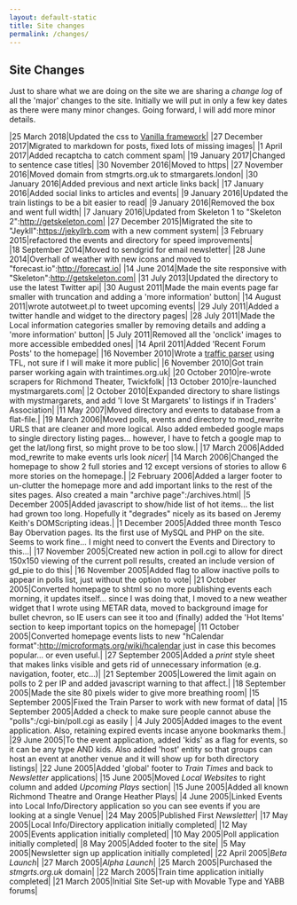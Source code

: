 ```yaml
---
layout: default-static
title: Site changes
permalink: /changes/
---
```


## Site Changes

Just to share what we are doing on the site we are sharing a _change log_ of all the 'major' changes to the site.  Initially we will put in only a few key dates as there were many minor changes.  Going forward, I will add more minor details.

|25 March 2018|Updated the css to [Vanilla framework](https://vanillaframework.io/)|
|27 December 2017|Migrated to markdown for posts, fixed lots of missing images|
|1 April 2017|Added recaptcha to catch comment spam|
|19 January 2017|Changed to sentence case titles|
|30 November 2016|Moved to https|
|27 November 2016|Moved domain from stmgrts.org.uk to stmargarets.london|
|30 January 2016|Added previous and next article links back|
|17 January 2016|Added social links to articles and events|
|9 January 2016|Updated the train listings to be a bit easier to read|
|9 January 2016|Removed the box and went full width|
|7 January 2016|Updated from Skeleton 1 to "Skeleton 2":http://getskeleton.com|
|27 December 2015|Migrated the site to "Jeykll":https://jekyllrb.com with a new comment system|
|3 February 2015|refactored the events and directory for speed improvements|
|18&nbsp;September&nbsp;2014|Moved to sendgrid for email newsletter|
|28 June 2014|Overhall of weather with new icons and moved to "forecast.io":http://forecast.io|
|14 June 2014|Made the site responsive with "Skeleton":http://getskeleton.com|
|31 July 2013|Updated the directory to use the latest Twitter api|
|30 August 2011|Made the main events page far smaller with truncation and adding a 'more information' button|
|14 August 2011|wrote autotweet.pl to tweet upcoming events|
|29 July 2011|Added a twitter handle and widget to the directory pages|
|28 July 2011|Made the Local information categories smaller by removing details and adding a 'more information' button|
|5 July 2011|Removed all the 'onclick' images to more accessible embedded ones|
|14 April 2011|Added 'Recent Forum Posts' to the homepage|
|16 November 2010|Wrote a [traffic parser](/cgi-bin/get_traffic.cgi) using TFL, not sure if I will make it more public|
|6 November 2010|Got train parser working again with traintimes.org.uk|
|20 October 2010|re-wrote scrapers for Richmond Theater, Twickfolk|
|13 October 2010|re-launched mystmargarets.com|
|2 October 2010|Expanded directory to share listings with mystmargarets, and add 'I love St Margarets' to listings if in Traders' Association|
|11 May 2007|Moved directory and events to database from a flat-file.|
|19 March 2006|Moved polls, events and directory to mod_rewrite URLS that are cleaner and more logical.  Also added embeded google maps to single directory listing pages... however, I have to fetch a google map to get the lat/long first, so might prove to be too slow.|
|17 March 2006|Added mod_rewrite to make events urls look _nicer_|
|14 March 2006|Changed the homepage to show 2 full stories and 12 except versions of stories to allow 6 more stories on the homepage.|
|2 February 2006|Added a larger footer to un-clutter the homepage more and add important links to the rest of the sites pages.  Also created a main "archive page":/archives.html|
|5 December 2005|Added javascript to show/hide list of hot items... the list had grown too long.  Hopefully it "degrades" nicely as its based on Jeremy Keith's DOMScripting ideas.|
|1 December 2005|Added three month Tesco Bay Obervation pages.  Its the first use of MySQL and PHP on the site.  Seems to work fine... I might need to convert the Events and Directory to this...|
|17 November 2005|Created new action in poll.cgi to allow for direct 150x150 viewing of the current poll results, created an include version of gd_pie to do this|
|16 November 2005|Added flag to allow inactive polls to appear in polls list, just without the option to vote|
|21 October 2005|Converted homepage to shtml so no more publishing events each morning, it updates itself... since I was doing that, I moved to a new weather widget that I wrote using METAR data, moved to background image for bullet chevron, so IE users can see it too and (finally) added the 'Hot Items' section to keep important topics on the homepage|
|11 October 2005|Converted homepage events lists to new "hCalendar format":http://microformats.org/wiki/hcalendar just in case this becomes popular... or even useful.|
|27 September 2005|Added a _print_ style sheet that makes links visible and gets rid of unnecessary information (e.g. navigation, footer, etc...)|
|21 September 2005|Lowered the limit again on polls to 2 per IP and added javascript warning to that affect.|
|18 September 2005|Made the site 80 pixels wider to give more breathing room|
|15 September 2005|Fixed the Train Parser to work with new format of data|
|15 September 2005|Added a check to make sure people cannot abuse the "polls":/cgi-bin/poll.cgi as easily |
|4 July 2005|Added images to the event application.  Also, retaining expired events incase anyone bookmarks them.|
|29 June 2005|To the event application, added 'kids' as a flag for events, so it can be any type AND kids.  Also added 'host' entity so that groups can host an event at another venue and it will show up for both directory listings|
|22 June 2005|Added 'global' footer to _Train Times_ and back to _Newsletter_ applications|
|15 June 2005|Moved _Local Websites_ to right column and added _Upcoming Plays_ section|
|15 June 2005|Added all known Richmond Theatre and Orange Heather Plays|
|4 June 2005|Linked Events into Local Info/Directory application so you can see events if you are looking at a single Venue|
|24 May 2005|Published First *Newsletter*|
|17 May 2005|Local Info/Directory application initially completed|
|12 May 2005|Events application initially completed|
|10 May 2005|Poll application initially completed|
|8 May 2005|Added footer to the site|
|5 May 2005|Newsletter sign up application initially completed|
|22 April 2005|*Beta Launch*|
|27 March 2005|*Alpha Launch*|
|25 March 2005|Purchased the *stmgrts.org.uk* domain|
|22 March 2005|Train time application initially completed|
|21 March 2005|Initial Site Set-up with Movable Type and YABB forums|
